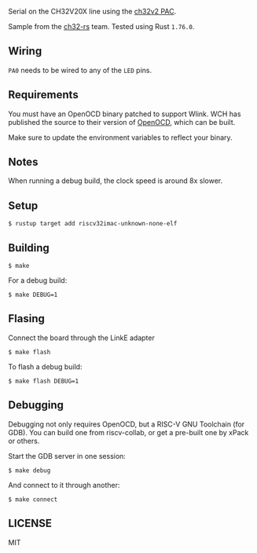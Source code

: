 Serial on the CH32V20X line using the [ch32v2 PAC](https://crates.io/crates/ch32v2).

Sample from the [ch32-rs](https://github.com/ch32-rs) team. Tested using Rust `1.76.0`.

## Wiring

`PA0` needs to be wired to any of the `LED` pins.

## Requirements

You must have an OpenOCD binary patched to support Wlink. WCH has published the source to their version of [OpenOCD](https://github.com/openwch/openocd_wch), which can be built.

Make sure to update the environment variables to reflect your binary.

## Notes

When running a debug build, the clock speed is around 8x slower.

## Setup

`$ rustup target add riscv32imac-unknown-none-elf`

## Building

`$ make`

For a debug build:

`$ make DEBUG=1`

## Flasing

Connect the board through the LinkE adapter

`$ make flash`

To flash a debug build:

`$ make flash DEBUG=1`

## Debugging

Debugging not only requires OpenOCD, but a RISC-V GNU Toolchain (for GDB). You can build one from riscv-collab, or get a pre-built one by xPack or others.

Start the GDB server in one session:

`$ make debug`

And connect to it through another:

`$ make connect`

## LICENSE

MIT
